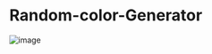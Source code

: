 # Random-color-Generator
![image](https://user-images.githubusercontent.com/90621630/197953191-807ae9cd-5f1e-4b6c-9186-9ff4f88d7086.png)
